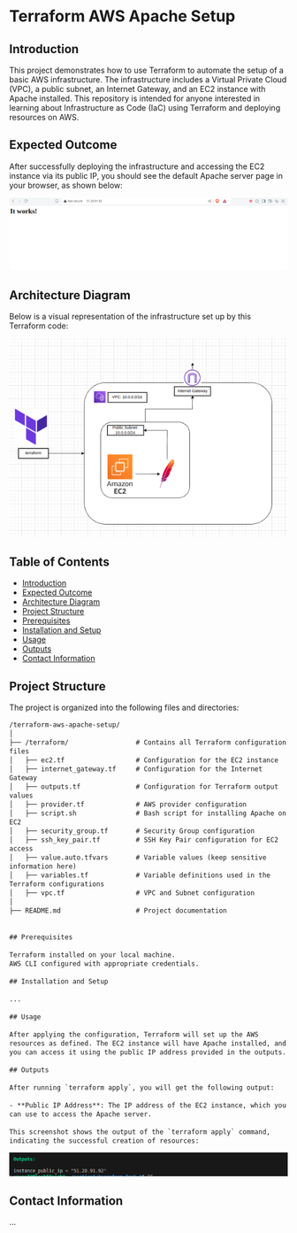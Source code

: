 # Terraform AWS Apache Setup

## Introduction

This project demonstrates how to use Terraform to automate the setup of a basic AWS infrastructure. The infrastructure includes a Virtual Private Cloud (VPC), a public subnet, an Internet Gateway, and an EC2 instance with Apache installed. This repository is intended for anyone interested in learning about Infrastructure as Code (IaC) using Terraform and deploying resources on AWS.

## Expected Outcome

After successfully deploying the infrastructure and accessing the EC2 instance via its public IP, you should see the default Apache server page in your browser, as shown below:

![Default Apache Server Page](screenshots/apache-default-page.png)


## Architecture Diagram

Below is a visual representation of the infrastructure set up by this Terraform code:

![AWS Infrastructure Diagram](screenshots/infrastructure-diagram.png)

## Table of Contents

- [Introduction](#introduction)
- [Expected Outcome](#expected-outcome)
- [Architecture Diagram](#architecture-diagram)
- [Project Structure](#project-structure)
- [Prerequisites](#prerequisites)
- [Installation and Setup](#installation-and-setup)
- [Usage](#usage)
- [Outputs](#outputs)
- [Contact Information](#contact-information)

## Project Structure

The project is organized into the following files and directories:

```plaintext
/terraform-aws-apache-setup/
│
├── /terraform/                 # Contains all Terraform configuration files
│   ├── ec2.tf                  # Configuration for the EC2 instance
│   ├── internet_gateway.tf     # Configuration for the Internet Gateway
│   ├── outputs.tf              # Configuration for Terraform output values
│   ├── provider.tf             # AWS provider configuration
│   ├── script.sh               # Bash script for installing Apache on EC2
│   ├── security_group.tf       # Security Group configuration
│   ├── ssh_key_pair.tf         # SSH Key Pair configuration for EC2 access
│   ├── value.auto.tfvars       # Variable values (keep sensitive information here)
│   ├── variables.tf            # Variable definitions used in the Terraform configurations
│   ├── vpc.tf                  # VPC and Subnet configuration
│
├── README.md                   # Project documentation


## Prerequisites

Terraform installed on your local machine.
AWS CLI configured with appropriate credentials.

## Installation and Setup

...

## Usage

After applying the configuration, Terraform will set up the AWS resources as defined. The EC2 instance will have Apache installed, and you can access it using the public IP address provided in the outputs.

## Outputs

After running `terraform apply`, you will get the following output:

- **Public IP Address**: The IP address of the EC2 instance, which you can use to access the Apache server.
  
This screenshot shows the output of the `terraform apply` command, indicating the successful creation of resources:
```
![Terraform Apply Output](screenshots/terraform-apply-output.png)


## Contact Information

...
